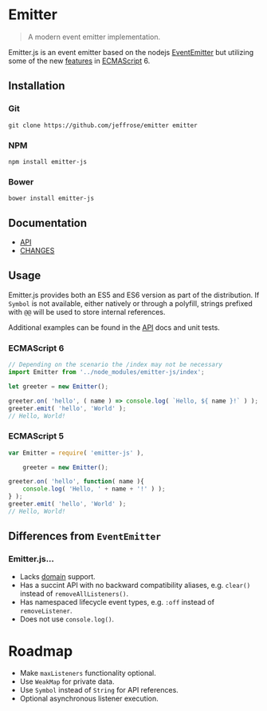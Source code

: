 # Emitter

> A modern event emitter implementation.

Emitter.js is an event emitter based on the nodejs [EventEmitter](https://nodejs.org/api/events.html) but utilizing some of the new [features](https://github.com/lukehoban/es6features) in [ECMAScript](http://www.ecmascript.org/) 6.

## Installation

### Git

`git clone https://github.com/jeffrose/emitter emitter`

### NPM

`npm install emitter-js`

### Bower

`bower install emitter-js`

## Documentation

* [API](docs/API.md)
* [CHANGES](docs/CHANGES.md)

## Usage

Emitter.js provides both an ES5 and ES6 version as part of the distribution. If `Symbol` is not available, either natively or through a polyfill, strings prefixed with `@@` will be used to store internal references.

Additional examples can be found in the [API](docs/API.md) docs and unit tests.

### ECMAScript 6

```javascript
// Depending on the scenario the /index may not be necessary
import Emitter from '../node_modules/emitter-js/index';

let greeter = new Emitter();

greeter.on( 'hello', ( name ) => console.log( `Hello, ${ name }!` ) );
greeter.emit( 'hello', 'World' );
// Hello, World!
```

### ECMAScript 5

```javascript
var Emitter = require( 'emitter-js' ),

    greeter = new Emitter();

greeter.on( 'hello', function( name ){
    console.log( 'Hello, ' + name + '!' ) );
} );
greeter.emit( 'hello', 'World' );
// Hello, World!
```

## Differences from `EventEmitter`

### Emitter.js...

* Lacks [domain](https://nodejs.org/api/domain.html) support.
* Has a succint API with no backward compatibility aliases, e.g. `clear()` instead of `removeAllListeners()`.
* Has namespaced lifecycle event types, e.g. `:off` instead of `removeListener`.
* Does not use `console.log()`.

# Roadmap

* Make `maxListeners` functionality optional.
* Use `WeakMap` for private data.
* Use `Symbol` instead of `String` for API references.
* Optional asynchronous listener execution.